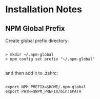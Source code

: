 # Installation Notes


## NPM Global Prefix


Create global prefix directory:

```

> mkdir ~/.npm-global
> npm config set prefix "~/.npm-global"


```

and then add it to .zshrc:

```

export NPM_PREFIX=$HOME/.npm-global
export PATH=$NPM_PREFIX/bin:$PATH


```


